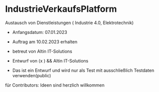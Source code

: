 # IndustrieVerkaufsPlatform
Austausch von Dienstleistungen ( Industrie 4.0, Elektrotechnik)

* Anfangsdatum: 07.01.2023

* Auftrag am 10.02.2023 erhalten

* betreut von Altin IT-Solutions

* Entwurf von (x ) && Altin IT-Solutions

* Das ist ein Entwurf und wird nur als Test mit ausschließlich Testdaten verwenden(public)


für Contributors: Ideen sind herzlich willkommen 


